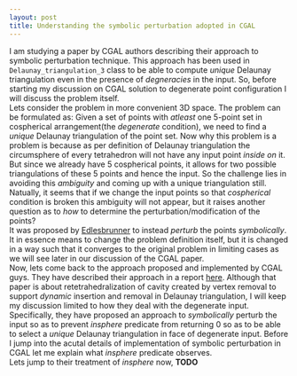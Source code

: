 ```yaml
---
layout: post
title: Understanding the symbolic perturbation adopted in CGAL
---
```


I am studying a paper by CGAL authors describing their approach to symbolic perturbation technique. This approach has been used in ```Delaunay_triangulation_3``` class to be able to compute _unique_ Delaunay triangulation even in the presence of _degneracies_  in the input. So, before starting my discussion on CGAL solution to degenerate point configuration I will discuss the problem itself.  
Lets consider the problem in more convenient 3D space. The problem can be formulated as:  Given a set of points with _atleast_ one 5-point set in cospherical arrangement(the _degenerate_ condition), we need to find a _unique_ Delaunay triangulation of the point set. Now why this problem is a problem is because as per definition of Delaunay triangulation the circumsphere of every tetrahedron will not have any input point _inside_ _on_ it. But since we already have 5 cospherical points, it allows for two possible triangulations of these 5 points and hence the input. So the challenge lies in avoiding this _ambiguity_ and coming up with a unique triangulation still.  
Natually, it seems that if we change the input points so that _cospherical_ condition is broken this ambiguity will not appear, but it raises another question as to _how_ to determine the perturbation/modification of the points?  
It was proposed by [Edlesbrunner](arxiv.org/pdf/math/9410209) to instead _perturb_ the points _symbolically_. It in essence means to change the problem definition itself, but it is changed in a way such that it converges to the original problem in limiting cases as we will see later in our discussion of the CGAL paper.  
Now, lets come back to the approach proposed and implemented by CGAL guys. They have described their approach in a report [here](https://hal.inria.fr/inria-00166710/file/soda.pdf). Although that paper is about retetrahedralization of cavity created by vertex removal to support _dynamic_  insertion and removal in Delaunay triangulation, I will keep my discussion limited to how they deal with the degenerate input. Specifically, they have proposed an approach to _symbolically_ perturb the input so as to prevent _insphere_ predicate from returning 0 so as to be able to select a _unique_ Delaunay triangulation in face of degenerate input. Before I jump into the acutal details of implementation of symbolic perturbation in CGAL let me explain what _insphere_ predicate observes.    
Lets jump to their treatment of _insphere_  now,
**TODO**
